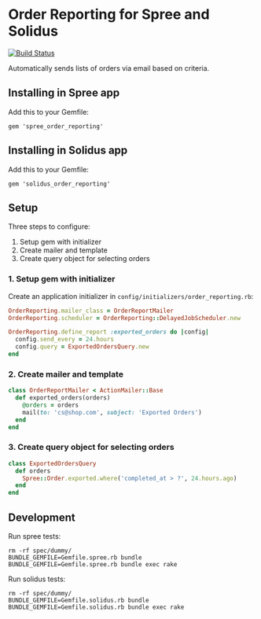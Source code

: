 # Order Reporting for Spree and Solidus

[![Build Status](https://travis-ci.org/madetech/order_reporting.svg?branch=master)](https://travis-ci.org/madetech/order_reporting)

Automatically sends lists of orders via email based on criteria.

## Installing in Spree app

Add this to your Gemfile:

```
gem 'spree_order_reporting'
```

## Installing in Solidus app

Add this to your Gemfile:

```
gem 'solidus_order_reporting'
```

## Setup

Three steps to configure:

1. Setup gem with initializer
2. Create mailer and template
3. Create query object for selecting orders

### 1. Setup gem with initializer

Create an application initializer in `config/initializers/order_reporting.rb`:

``` ruby
OrderReporting.mailer_class = OrderReportMailer
OrderReporting.scheduler = OrderReporting::DelayedJobScheduler.new

OrderReporting.define_report :exported_orders do |config|
  config.send_every = 24.hours
  config.query = ExportedOrdersQuery.new
end
```

### 2. Create mailer and template

```ruby
class OrderReportMailer < ActionMailer::Base
  def exported_orders(orders)
    @orders = orders
    mail(to: 'cs@shop.com', subject: 'Exported Orders')
  end
end
```

### 3. Create query object for selecting orders

```ruby
class ExportedOrdersQuery
  def orders
    Spree::Order.exported.where('completed_at > ?', 24.hours.ago)
  end
end
```

## Development

Run spree tests:

```
rm -rf spec/dummy/
BUNDLE_GEMFILE=Gemfile.spree.rb bundle
BUNDLE_GEMFILE=Gemfile.spree.rb bundle exec rake
```

Run solidus tests:

```
rm -rf spec/dummy/
BUNDLE_GEMFILE=Gemfile.solidus.rb bundle
BUNDLE_GEMFILE=Gemfile.solidus.rb bundle exec rake
```

